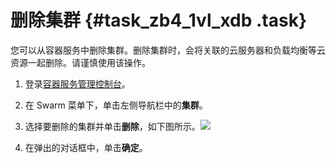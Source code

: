 # 删除集群 {#task_zb4_1vl_xdb .task}

您可以从容器服务中删除集群。删除集群时，会将关联的云服务器和负载均衡等云资源一起删除。请谨慎使用该操作。

1.   登录[容器服务管理控制台](https://cs.console.aliyun.com)。 
2.   在 Swarm 菜单下，单击左侧导航栏中的**集群**。 
3.   选择要删除的集群并单击**删除**，如下图所示。![](http://static-aliyun-doc.oss-cn-hangzhou.aliyuncs.com/assets/img/7001/4827_zh-CN.png)

 
4.   在弹出的对话框中，单击**确定**。 

